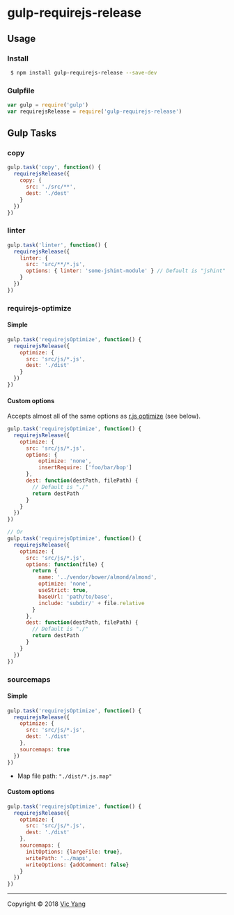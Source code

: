 # gulp-requirejs-release

## Usage

### Install

```bash
 $ npm install gulp-requirejs-release --save-dev
```

### Gulpfile

```js
var gulp = require('gulp')
var requirejsRelease = require('gulp-requirejs-release')
```

## Gulp Tasks

### copy

```js
gulp.task('copy', function() {
  requirejsRelease({
    copy: {
      src: './src/**',
      dest: './dest'
    }
  })
})
```

### linter

```js
gulp.task('linter', function() {
  requirejsRelease({
    linter: {
      src: 'src/**/*.js',
      options: { linter: 'some-jshint-module' } // Default is "jshint"
    }
  })
})
```

### requirejs-optimize

#### Simple

```js
gulp.task('requirejsOptimize', function() {
  requirejsRelease({
    optimize: {
      src: 'src/js/*.js',
      dest: './dist'
    }
  })
})
```

#### Custom options

Accepts almost all of the same options as [r.js optimize](https://github.com/requirejs/r.js/blob/master/build/example.build.js) (see below).

```js
gulp.task('requirejsOptimize', function() {
  requirejsRelease({
    optimize: {
      src: 'src/js/*.js',
      options: {
          optimize: 'none',
          insertRequire: ['foo/bar/bop']
      },
      dest: function(destPath, filePath) {
        // Default is "./"
        return destPath
      }
    }
  })
})

// Or
gulp.task('requirejsOptimize', function() {
  requirejsRelease({
    optimize: {
      src: 'src/js/*.js',
      options: function(file) {
        return {
          name: '../vendor/bower/almond/almond',
          optimize: 'none',
          useStrict: true,
          baseUrl: 'path/to/base',
          include: 'subdir/' + file.relative
        }
      },
      dest: function(destPath, filePath) {
        // Default is "./"
        return destPath
      }
    }
  })
})
```

### sourcemaps

#### Simple

```js
gulp.task('requirejsOptimize', function() {
  requirejsRelease({
    optimize: {
      src: 'src/js/*.js',
      dest: './dist'
    },
    sourcemaps: true
  })
})
```

* Map file path: `"./dist/*.js.map"`

#### Custom options

```js
gulp.task('requirejsOptimize', function() {
  requirejsRelease({
    optimize: {
      src: 'src/js/*.js',
      dest: './dist'
    },
    sourcemaps: {
      initOptions: {largeFile: true},
      writePath: '../maps',
      writeOptions: {addComment: false}
    }
  })
})
```

---

Copyright © 2018 [Vic Yang](https://github.com/yijian002)